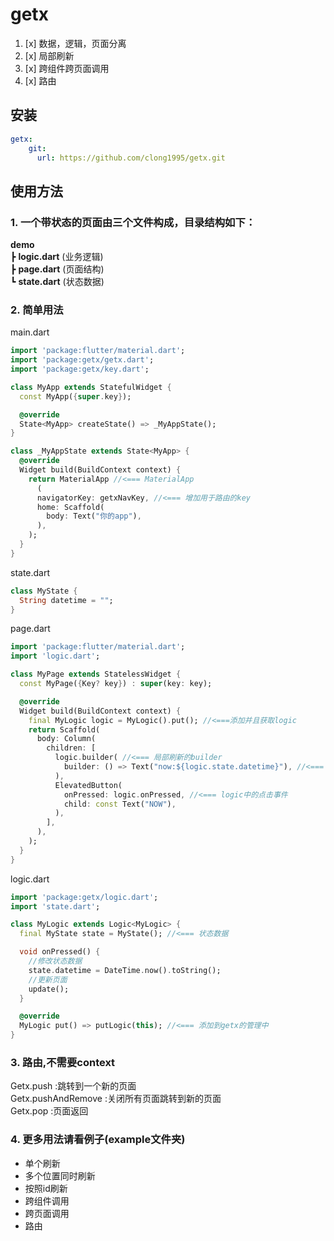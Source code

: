 # getx

1. [x] 数据，逻辑，页面分离
2. [x] 局部刷新
3. [x] 跨组件跨页面调用
4. [x] 路由

## 安装
```yaml
getx:
    git:
      url: https://github.com/clong1995/getx.git
```

## 使用方法

### 1. 一个带状态的页面由三个文件构成，目录结构如下：

**demo**  
┣  **logic.dart** (业务逻辑)  
┣  **page.dart** (页面结构)  
┗  **state.dart** (状态数据)

### 2. 简单用法

main.dart

```dart
import 'package:flutter/material.dart';
import 'package:getx/getx.dart';
import 'package:getx/key.dart';

class MyApp extends StatefulWidget {
  const MyApp({super.key});

  @override
  State<MyApp> createState() => _MyAppState();
}

class _MyAppState extends State<MyApp> {
  @override
  Widget build(BuildContext context) {
    return MaterialApp //<=== MaterialApp
      (
      navigatorKey: getxNavKey, //<=== 增加用于路由的key
      home: Scaffold(
        body: Text("你的app"),
      ),
    );
  }
}
```

state.dart

```dart
class MyState {
  String datetime = "";
}
```

page.dart

```dart
import 'package:flutter/material.dart';
import 'logic.dart';

class MyPage extends StatelessWidget {
  const MyPage({Key? key}) : super(key: key);

  @override
  Widget build(BuildContext context) {
    final MyLogic logic = MyLogic().put(); //<===添加并且获取logic
    return Scaffold(
      body: Column(
        children: [
          logic.builder( //<=== 局部刷新的builder
            builder: () => Text("now:${logic.state.datetime}"), //<=== state中的状态数据
          ),
          ElevatedButton(
            onPressed: logic.onPressed, //<=== logic中的点击事件
            child: const Text("NOW"),
          ),
        ],
      ),
    );
  }
}
```

logic.dart

```dart
import 'package:getx/logic.dart';
import 'state.dart';

class MyLogic extends Logic<MyLogic> {
  final MyState state = MyState(); //<=== 状态数据

  void onPressed() {
    //修改状态数据
    state.datetime = DateTime.now().toString();
    //更新页面
    update();
  }

  @override
  MyLogic put() => putLogic(this); //<=== 添加到getx的管理中
}
```

### 3. 路由,不需要context

Getx.push :跳转到一个新的页面  
Getx.pushAndRemove :关闭所有页面跳转到新的页面  
Getx.pop :页面返回

### 4. 更多用法请看例子(example文件夹)

* 单个刷新
* 多个位置同时刷新
* 按照id刷新
* 跨组件调用
* 跨页面调用
* 路由